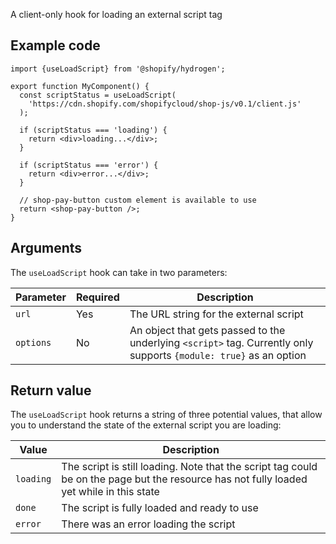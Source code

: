 <!-- This file is generated from source code in the Shopify/hydrogen repo. Edit the files in /packages/hydrogen/src/hooks/useLoadScript and run 'yarn generate-docs' at the root of this repo. For more information, refer to https://github.com/Shopify/shopify-dev/blob/master/content/internal/operations/hydrogen-reference-docs.md. -->

A client-only hook for loading an external script tag

## Example code

```tsx
import {useLoadScript} from '@shopify/hydrogen';

export function MyComponent() {
  const scriptStatus = useLoadScript(
    'https://cdn.shopify.com/shopifycloud/shop-js/v0.1/client.js'
  );

  if (scriptStatus === 'loading') {
    return <div>loading...</div>;
  }

  if (scriptStatus === 'error') {
    return <div>error...</div>;
  }

  // shop-pay-button custom element is available to use
  return <shop-pay-button />;
}
```

## Arguments

The `useLoadScript` hook can take in two parameters:

| Parameter | Required | Description                                                                                                        |
| --------- | -------- | ------------------------------------------------------------------------------------------------------------------ |
| `url`     | Yes      | The URL string for the external script                                                                             |
| `options` | No       | An object that gets passed to the underlying `<script>` tag. Currently only supports `{module: true}` as an option |

## Return value

The `useLoadScript` hook returns a string of three potential values, that allow you to understand the state of the external script you are loading:

| Value     | Description                                                                                                                              |
| --------- | ---------------------------------------------------------------------------------------------------------------------------------------- |
| `loading` | The script is still loading. Note that the script tag could be on the page but the resource has not fully loaded yet while in this state |
| `done`    | The script is fully loaded and ready to use                                                                                              |
| `error`   | There was an error loading the script                                                                                                    |
